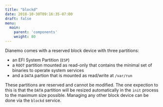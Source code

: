 ```yaml
---
title: "blockd"
date: 2018-10-30T09:16:35-07:00
draft: false
menu:
  main:
    parent: 'components'
    weight: 80
---
```


Dianemo comes with a reserved block device with three partitions:

- an EFI System Partition (`ESP`)
- a `ROOT` partition mounted as read-only that contains the minimal set of binaries to operate system services
- and a `DATA` partion that is mounted as read/write at `/var/run`

These partitions are reserved and cannot be modified.
The one expection to this is that the `DATA` partition will be resized automatically in the `init` process to the maximum size possible.
Managing any other block device can be done via the `blockd` service.
